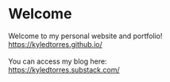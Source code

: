 # Welcome

Welcome to my personal website and portfolio!<br>
https://kyledtorres.github.io/
<br>
<br>
You can access my blog here:<br>
https://kyledtorres.substack.com/

